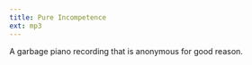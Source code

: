 ```yaml
---
title: Pure Incompetence
ext: mp3
---
```

A garbage piano recording that is anonymous for good reason.